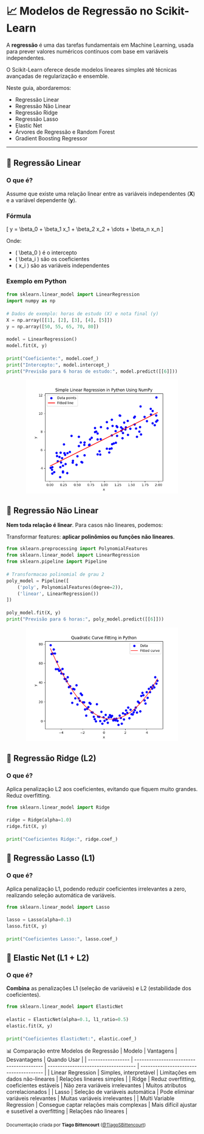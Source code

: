 # 📈 Modelos de Regressão no Scikit-Learn

A **regressão** é uma das tarefas fundamentais em Machine Learning, usada para prever valores numéricos contínuos com base em variáveis independentes.  

O Scikit-Learn oferece desde modelos lineares simples até técnicas avançadas de regularização e ensemble.  

Neste guia, abordaremos:

- Regressão Linear  
- Regressão Não Linear
- Regressão Ridge  
- Regressão Lasso  
- Elastic Net  
- Árvores de Regressão e Random Forest  
- Gradient Boosting Regressor  

---

## 🔹 Regressão Linear

### O que é?
Assume que existe uma relação linear entre as variáveis independentes (**X**) e a variável dependente (**y**).  

### Fórmula
\[
y = \beta_0 + \beta_1 x_1 + \beta_2 x_2 + \dots + \beta_n x_n
\]

Onde:  
- \( \beta_0 \) é o intercepto  
- \( \beta_i \) são os coeficientes  
- \( x_i \) são as variáveis independentes  

### Exemplo em Python
```python
from sklearn.linear_model import LinearRegression
import numpy as np

# Dados de exemplo: horas de estudo (X) e nota final (y)
X = np.array([[1], [2], [3], [4], [5]])
y = np.array([50, 55, 65, 70, 80])

model = LinearRegression()
model.fit(X, y)

print("Coeficiente:", model.coef_)
print("Intercepto:", model.intercept_)
print("Previsão para 6 horas de estudo:", model.predict([[6]]))
```
<p align="center"> <img src="./assets/graph_linear_fit.png" width="400"> </p>

## 🔹 Regressão Não Linear
**Nem toda relação é linear**. Para casos não lineares, podemos:

Transformar features: **aplicar polinômios ou funções não lineares**.

```python
from sklearn.preprocessing import PolynomialFeatures
from sklearn.linear_model import LinearRegression
from sklearn.pipeline import Pipeline

# Transformacao polinomial de grau 2
poly_model = Pipeline([
    ('poly', PolynomialFeatures(degree=2)),
    ('linear', LinearRegression())
])

poly_model.fit(X, y)
print("Previsão para 6 horas:", poly_model.predict([[6]]))
```

<p align="center"> <img src="./assets/graph_quadratic_fit.png" width="400"> </p>

## 🔹 Regressão Ridge (L2)
### O que é?
Aplica penalização L2 aos coeficientes, evitando que fiquem muito grandes. Reduz overfitting.

```python
from sklearn.linear_model import Ridge

ridge = Ridge(alpha=1.0)
ridge.fit(X, y)

print("Coeficientes Ridge:", ridge.coef_)
```
## 🔹 Regressão Lasso (L1)
### O que é?
Aplica penalização L1, podendo reduzir coeficientes irrelevantes a zero, realizando seleção automática de variáveis.

```python
from sklearn.linear_model import Lasso

lasso = Lasso(alpha=0.1)
lasso.fit(X, y)

print("Coeficientes Lasso:", lasso.coef_)
```
## 🔹 Elastic Net (L1 + L2)
### O que é?
**Combina** as penalizações L1 (seleção de variáveis) e L2 (estabilidade dos coeficientes).

```python
from sklearn.linear_model import ElasticNet

elastic = ElasticNet(alpha=0.1, l1_ratio=0.5)
elastic.fit(X, y)

print("Coeficientes ElasticNet:", elastic.coef_)
```

📊 Comparação entre Modelos de Regressão
| Modelo            | Vantagens                                | Desvantagens                         | Quando Usar                            |
| ----------------- | ---------------------------------------- | ------------------------------------ | -------------------------------------- |
| Linear Regression | Simples, interpretável                   | Limitações em dados não-lineares     | Relações lineares simples              |
| Ridge             | Reduz overfitting, coeficientes estáveis | Não zera variáveis irrelevantes      | Muitos atributos correlacionados       |
| Lasso             | Seleção de variáveis automática          | Pode eliminar variáveis relevantes   | Muitas variáveis irrelevantes          |
| Multi Variable Regression       | Consegue captar relações mais complexas          | Mais difícil ajustar e susetível a overfitting | Relações não lineares     |

<sub>Documentação criada por **Tiago Bittencourt** ([@TiagoSBittencourt](https://github.com/TiagoSBittencourt))</sub>
